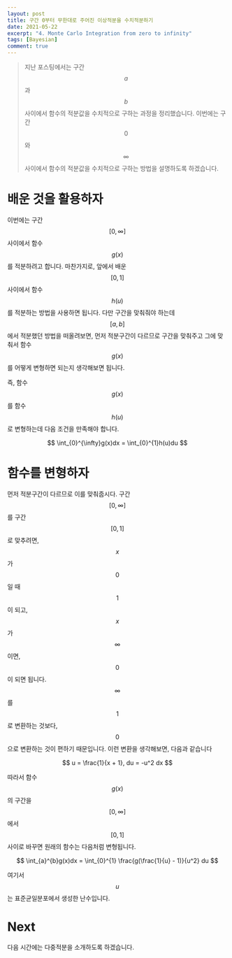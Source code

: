 ```yaml
---
layout: post
title: 구간 0부터 무한대로 주어진 이상적분을 수치적분하기
date: 2021-05-22
excerpt: "4. Monte Carlo Integration from zero to infinity"
tags: [Bayesian]
comment: true
---
```


> 지난 포스팅에서는 구간 $$a$$과 $$b$$사이에서 함수의 적분값을 수치적으로 구하는 과정을 정리했습니다. 이번에는 구간 $$0$$와 $$\infty$$사이에서 함수의 적분값을 수치적으로 구하는 방법을 설명하도록 하겠습니다.



# 배운 것을 활용하자
이번에는 구간 $$[0, \infty ]$$ 사이에서 함수 $$g(x)$$를 적분하려고 합니다. 마찬가지로, 앞에서 배운 $$[0, 1]$$ 사이에서 함수 $$h(u)$$를 적분하는 방법을 사용하면 됩니다. 다만 구간을 맞춰줘야 하는데 $$[a, b]$$에서 적분했던 방법을 떠올려보면, 먼저 적분구간이 다르므로 구간을 맞춰주고 그에 맞춰서 함수 $$g(x)$$를 어떻게 변형하면 되는지 생각해보면 됩니다.

즉, 함수 $$g(x)$$를 함수 $$h(u)$$로 변형하는데 다음 조건을 만족해야 합니다.

<p align='center'>
    $$
    \int_{0}^{\infty}g(x)dx = \int_{0}^{1}h(u)du
    $$
</p>


# 함수를 변형하자

먼저 적분구간이 다르므로 이를 맞춰줍시다. 구간 $$[0, \infty ]$$를 구간 $$[0, 1]$$로 맞추려면, $$x$$가 $$0$$ 일 때 $$1$$이 되고, $$x$$가 $$\infty$$ 이면, $$0$$이 되면 됩니다. $$\infty$$ 를 $$1$$로 변환하는 것보다, $$0$$으로 변환하는 것이 편하기 때문입니다. 이런 변환을 생각해보면, 다음과 같습니다



<p align='center'>
	$$
    u = \frac{1}{x + 1}, du = -u^2 dx 
    $$
</p>




따라서 함수 $$g(x)$$의 구간을 $$[0, \infty ]$$에서 $$[0, 1]$$사이로 바꾸면 원래의 함수는 다음처럼 변형됩니다.



<p align='center'>
	$$
    \int_{a}^{b}g(x)dx = \int_{0}^{1} \frac{g(\frac{1}{u} - 1)}{u^2} du
    $$
</p>



여기서 $$u$$는 표준균일분포에서 생성한 난수입니다.



# Next

다음 시간에는 다중적분을 소개하도록 하겠습니다.
